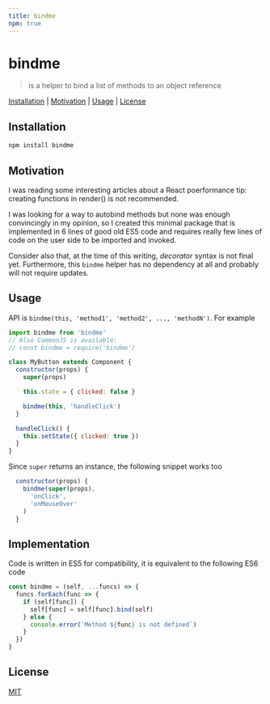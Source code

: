 ```yaml
---
title: bindme
npm: true
---
```

# bindme

> is a helper to bind a list of methods to an object reference

[Installation](#installation) |
[Motivation](#motivation) |
[Usage](#usage) |
[License](#license)

## Installation

```bash
npm install bindme
```

## Motivation

I was reading some interesting articles about a React poerformance tip:
creating functions in render() is not recommended.

I was looking for a way to autobind methods but none was enough
convincingly in my opinion, so I created this minimal package that is
implemented in 6 lines of good old ES5 code and requires really few lines
of code on the user side to be imported and invoked.

Consider also that, at the time of this writing, *decorator* syntax is
not final yet. Furthermore, this `bindme` helper has no dependency at all
and probably will not require updates.

## Usage

API is `bindme(this, 'method1', 'method2', ..., 'methodN')`.
For example

```javascript
import bindme from 'bindme'
// Also CommonJS is available:
// const bindme = require('bindme')

class MyButton extends Component {
  constructor(props) {
    super(props)

    this.state = { clicked: false }

    bindme(this, 'handleClick')
  }

  handleClick() {
    this.setState({ clicked: true })
  }
}
```

Since `super` returns an instance, the following snippet works too

```javascript
  constructor(props) {
    bindme(super(props),
      'onClick',
      'onMouseOver'
    )
  }
```

## Implementation

Code is written in ES5 for compatibility, it is equivalent to the
following ES6 code

```javascript
const bindme = (self, ...funcs) => {
  funcs.forEach(func => {
    if (self[func]) {
      self[func] = self[func].bind(self)
    } else {
      console.error(`Method ${func} is not defined`)
    }
  })
}
```

## License

[MIT](http://g14n.info/mit-license)

